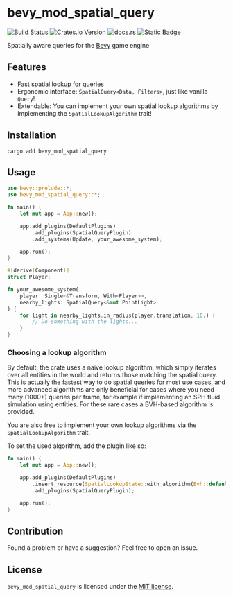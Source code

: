 # bevy_mod_spatial_query

[![Build Status](https://github.com/feilkin/bevy_mod_spatial_query/workflows/Rust/badge.svg)](https://github.com/Feilkin/bevy_mod_spatial_query/actions)
[![Crates.io Version](https://img.shields.io/crates/v/bevy_mod_spatial_query)](https://crates.io/crates/bevy_mod_spatial_query)
[![docs.rs](https://img.shields.io/docsrs/bevy_mod_spatial_query)](https://docs.rs/bevy_mod_spatial_query/latest/bevy_mod_spatial_query/index.html)
[![Static Badge](https://img.shields.io/badge/License-MIT-blue)](https://github.com/Feilkin/bevy_mod_spatial_query/blob/master/LICENSE)

Spatially aware queries for the [Bevy](http://bevyengine.org/) game engine

## Features

- Fast spatial lookup for queries
- Ergonomic interface: `SpatialQuery<Data, Filters>`, just like vanilla `Query`!
- Extendable: You can implement your own spatial lookup algorithms by implementing the `SpatialLookupAlgorithm` trait!

## Installation

`cargo add bevy_mod_spatial_query`

## Usage

```rust
use bevy::prelude::*;
use bevy_mod_spatial_query::*;

fn main() {
    let mut app = App::new();

    app.add_plugins(DefaultPlugins)
        .add_plugins(SpatialQueryPlugin)
        .add_systems(Update, your_awesome_system);

    app.run();
}

#[derive(Component)]
struct Player;

fn your_awesome_system(
    player: Single<&Transform, With<Player>>,
    nearby_lights: SpatialQuery<&mut PointLight>
) {
    for light in nearby_lights.in_radius(player.translation, 10.) {
        // Do something with the lights...
    }
}
```

### Choosing a lookup algorithm

By default, the crate uses a naive lookup algorithm, which simply iterates over all entities in the world and returns
those matching the spatial query. This is actually the fastest way to do spatial queries for most use cases, and more
advanced algorithms are only beneficial for cases where you need many (1000+) queries per frame, for example if
implementing an SPH fluid simulation using entities. For these rare cases a BVH-based algorithm is provided.

You are also free to implement your own lookup algorithms via the `SpatialLookupAlgorithm` trait.

To set the used algorithm, add the plugin like so:

```rust
fn main() {
    let mut app = App::new();

    app.add_plugins(DefaultPlugins)
        .insert_resource(SpatialLookupState::with_algorithm(Bvh::default()))
        .add_plugins(SpatialQueryPlugin);

    app.run();
}
```

## Contribution

Found a problem or have a suggestion? Feel free to open an issue.

## License

`bevy_mod_spatial_query` is licensed under the [MIT license](LICENSE).